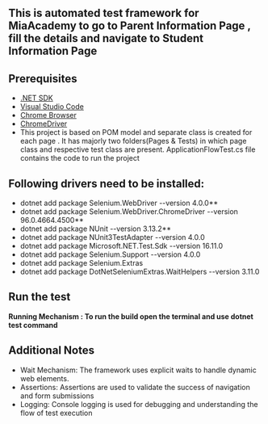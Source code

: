 ## This is automated test framework for MiaAcademy to go to Parent Information Page , fill the details and navigate to Student Information Page
## Prerequisites

- [.NET SDK](https://dotnet.microsoft.com/download)
- [Visual Studio Code](https://visualstudio.microsoft.com/downloads/)
- [Chrome Browser](https://www.google.com/chrome/)
- [ChromeDriver](https://sites.google.com/a/chromium.org/chromedriver/)
- This project is based on POM model and separate class is created for each page . It has majorly two folders(Pages & Tests) in which page class and respective test class are present.
ApplicationFlowTest.cs file contains the code to run the project

## Following drivers need to be installed:

- dotnet add package Selenium.WebDriver --version 4.0.0**
- dotnet add package Selenium.WebDriver.ChromeDriver --version 96.0.4664.4500**
- dotnet add package NUnit --version 3.13.2**
- dotnet add package NUnit3TestAdapter --version 4.0.0
- dotnet add package Microsoft.NET.Test.Sdk --version 16.11.0
- dotnet add package Selenium.Support --version 4.0.0
- dotnet add package Selenium.Extras
- dotnet add package DotNetSeleniumExtras.WaitHelpers --version 3.11.0

## Run the test
**Running Mechanism : To run the build open the terminal and use dotnet test command**
## Additional Notes
- Wait Mechanism: The framework uses explicit waits to handle dynamic web elements.
- Assertions: Assertions are used to validate the success of navigation and form submissions
- Logging: Console logging is used for debugging and understanding the flow of test execution
